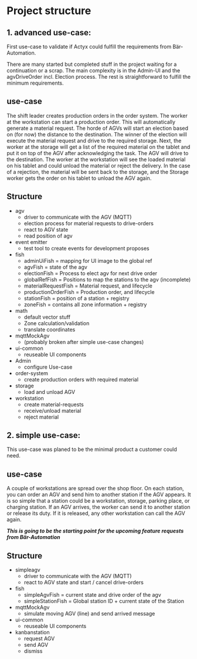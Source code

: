 # Project structure

## 1. advanced use-case:

First use-case to validate if Actyx could fulfill the requirements from Bär-Automation.

There are many started but completed stuff in the project waiting for a continuation or a scrap. The main complexity is in the Admin-UI and the agvDriveOrder incl. Election process. The rest is straightforward to fulfill the minimum requirements.

## use-case

The shift leader creates production orders in the order system. The worker at the workstation can start a production order. This will automatically generate a material request. The horde of AGVs will start an election based on (for now) the distance to the destination. The winner of the election will execute the material request and drive to the required storage. Next, the worker at the storage will get a list of the required material on the tablet and put it on top of the AGV after acknowledging the task. The AGV will drive to the destination. The worker at the workstation will see the loaded material on his tablet and could unload the material or reject the delivery. In the case of a rejection, the material will be sent back to the storage, and the Storage worker gets the order on his tablet to unload the AGV again.

## Structure
- agv
  - driver to communicate with the AGV (MQTT)
  - election process for material requests to drive-orders
  - react to AGV state
  - read position of agv
- event emitter
  - test tool to create events for development proposes
- fish
  - adminUiFish  =  mapping for UI image to the global ref
  - agvFish  =  state of the agv
  - electionFish  =  Process to elect agv for next drive order
  - globalRefFish  =  Positions to map the stations to the agv (incomplete)
  - materialRequestFish  =  Material request, and lifecycle
  - productionOrderFish  =  Production order, and lifecycle
  - stationFish  =  position of a station + registry
  - zoneFish  =  contains all zone information + registry
- math
  - default vector stuff
  - Zone calculation/validation
  - translate coordinates
- mqttMockAgv
  - (probably broken after simple use-case changes)
- ui-common
  - reuseable UI components
- Admin
  - configure Use-case
- order-system
  - create production orders with required material
- storage
  - load and unload AGV
- workstation
  - create material-requests
  - receive/unload material
  - reject material


## 2. simple use-case:

This use-case was planed to be the minimal product a customer could need.

## use-case

A couple of workstations are spread over the shop floor. On each station, you can order an AGV and send him to another station if the AGV appears. It is so simple that a station could be a workstation, storage, parking place, or charging station. If an AGV arrives, the worker can send it to another station or release its duty. If it is released, any other workstation can call the AGV again.

***This is going to be the starting point for the upcoming feature requests from Bär-Automation***

## Structure

- simpleagv
  - driver to communicate with the AGV (MQTT)
  - react to AGV state and start / cancel drive-orders
- fish
  - simpleAgvFish  =  current state and drive order of the agv
  - simpleStationFish  =  Global station ID + current state of the Station
- mqttMockAgv
  - simulate moving AGV (line) and send arrived message
- ui-common
  - reuseable UI components
- kanbanstation
  - request AGV
  - send AGV
  - dismiss
